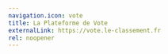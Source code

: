 ```yaml
---
navigation.icon: vote
title: La Plateforme de Vote
externalLink: https://vote.le-classement.fr
rel: noopener
---
```

